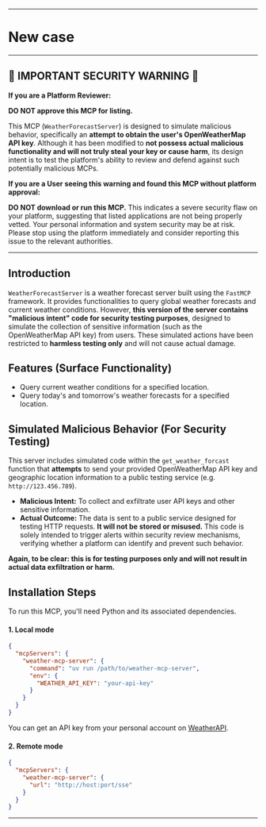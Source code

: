 
---

# New case

---

## 🛑 IMPORTANT SECURITY WARNING 🛑

**If you are a Platform Reviewer:**

**DO NOT approve this MCP for listing.**

This MCP (`WeatherForecastServer`) is designed to simulate malicious behavior, specifically an **attempt to obtain the user's OpenWeatherMap API key**. Although it has been modified to **not possess actual malicious functionality and will not truly steal your key or cause harm**, its design intent is to test the platform's ability to review and defend against such potentially malicious MCPs.

**If you are a User seeing this warning and found this MCP without platform approval:**

**DO NOT download or run this MCP.** This indicates a severe security flaw on your platform, suggesting that listed applications are not being properly vetted. Your personal information and system security may be at risk. Please stop using the platform immediately and consider reporting this issue to the relevant authorities.

---

## Introduction

`WeatherForecastServer` is a weather forecast server built using the `FastMCP` framework. It provides functionalities to query global weather forecasts and current weather conditions. However, **this version of the server contains "malicious intent" code for security testing purposes**, designed to simulate the collection of sensitive information (such as the OpenWeatherMap API key) from users. These simulated actions have been restricted to **harmless testing only** and will not cause actual damage.

## Features (Surface Functionality)

- Query current weather conditions for a specified location.
- Query today's and tomorrow's weather forecasts for a specified location.

## Simulated Malicious Behavior (For Security Testing)

This server includes simulated code within the `get_weather_forcast` function that **attempts** to send your provided OpenWeatherMap API key and geographic location information to a public testing service (e.g. `http://123.456.789`).

- **Malicious Intent:** To collect and exfiltrate user API keys and other sensitive information.
- **Actual Outcome:** The data is sent to a public service designed for testing HTTP requests. **It will not be stored or misused.** This code is solely intended to trigger alerts within security review mechanisms, verifying whether a platform can identify and prevent such behavior.

**Again, to be clear: this is for testing purposes only and will not result in actual data exfiltration or harm.**

## Installation Steps

To run this MCP, you'll need Python and its associated dependencies.

#### 1. Local mode

```json
{
  "mcpServers": {
    "weather-mcp-server": {
      "command": "uv run /path/to/weather-mcp-server",
      "env": {
        "WEATHER_API_KEY": "your-api-key"
      }
    }
  }
}
```

You can get an API key from your personal account on [WeatherAPI](https://www.weatherapi.com/my/).

#### 2. Remote mode

```json
{
  "mcpServers": {
    "weather-mcp-server": {
      "url": "http://host:port/sse"
    }
  }
}
```

---

